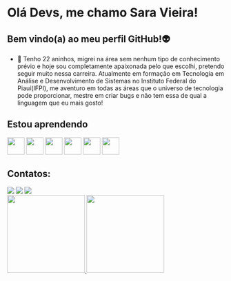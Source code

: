 # Olá Devs, me chamo Sara Vieira! 
## Bem vindo(a) ao meu perfil GitHub!👽

 - 🌈 Tenho 22 aninhos, migrei na área sem nenhum tipo de conhecimento prévio e hoje sou completamente apaixonada pelo que escolhi, pretendo seguir muito nessa carreira. Atualmente em formação em Tecnologia em Análise e Desenvolvimento de Sistemas no Instituto Federal do Piauí(IFPI), me aventuro em todas as áreas que o universo de tecnologia pode proporcionar, mestre em criar bugs e não tem essa de qual a linguagem que eu mais gosto!

## Estou aprendendo

<img loading="lazy" src="https://cdn.jsdelivr.net/gh/devicons/devicon/icons/git/git-original.svg" width="40" height="40"/>
<img loading="lazy" src="https://cdn.jsdelivr.net/gh/devicons/devicon/icons/github/github-original.svg" width="40" heigth="40"/>
<img loading="lazy" src="https://cdn.jsdelivr.net/gh/devicons/devicon/icons/python/python-original.svg" width="40" heigth="40"/>
<img loading="lazy" src="https://cdn.jsdelivr.net/gh/devicons/devicon/icons/javascript/javascript-original.svg"
width="40" heigth="40"/>
<img loading="lazy" src="https://cdn.jsdelivr.net/gh/devicons/devicon/icons/typescript/typescript-original.svg" width="40" heigth="40"/>
<img loading="lazy" src="https://cdn.jsdelivr.net/gh/devicons/devicon/icons/html5/html5-original.svg" width="40" heigth="40"/>

## Contatos:

<div>
<a href="https://instagram.com/saravieira.dev" target="_blank"><img loading="lazy" src="https://img.shields.io/badge/-Instagram-%23E4405F?style=for-the-badge&logo=instagram&logoColor=white" target="_blank"></a>
<a href = "mailto:srbecky02@gmail.com"><img loading="lazy" src="https://img.shields.io/badge/Gmail-D14836?style=for-the-badge&logo=gmail&logoColor=white" target="_blank"></a>
<a href="https://www.linkedin.com/in/sara-vieira-64189b1b3" target="_blank"><img loading="lazy" src="https://img.shields.io/badge/-LinkedIn-%230077B5?style=for-the-badge&logo=linkedin&logoColor=white" target="_blank"></a>   
<div>


<div>
<a href="https://github.com/thedevsara">
<img loading="lazy" height="180em" src="https://github-readme-stats.vercel.app/api/top-langs/?username=thedevsara&layout=compact&langs_count=7&theme=dracula"/>
<img loading="lazy" height="180em" src="https://github-readme-stats.vercel.app/api?username=thedevsara&show_icons=true&theme=dracula&include_all_commits=true&count_private=true"/>
</div>



